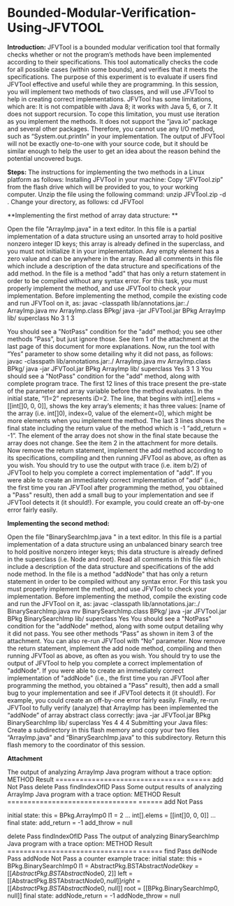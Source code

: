 # Bounded-Modular-Verification-Using-JFVTOOL

**Introduction:**
JFVTool is a bounded modular verification tool that formally checks whether or not the program’s methods have been implemented according to their specifications. This tool automatically checks the code for all possible cases (within some bounds), and verifies that it meets the specifications. 
The purpose of this experiment is to evaluate if users find JFVTool effective and useful while they are programming. In this session, you will implement two methods of two classes, and will use JFVTool to help in creating correct implementations. 
JFVTool has some limitations, which are: 
It is not compatible with Java 8; it works with Java 5, 6, or 7. 
It does not support recursion. To cope this limitation, you must use iteration as you implement the methods. 
It does not support the “java.io” package and several other packages. Therefore, you cannot use any I/O method, such as “System.out.println” in your implementation. 
The output of JFVTool will not be exactly one-to-one with your source code, but it should be similar enough to help the user to get an idea about the reason behind the potential uncovered bugs.

**Steps:**
The instructions for implementing the two methods in a Linux platform as follows: 
Installing JFVTool in your machine:
Copy “JFVTool.zip” from the flash drive which will be provided to you, to your working computer. 
Unzip the file using the following command: 
unzip JFVTool.zip -d .
Change your directory, as follows:
cd JFVTool

**Implementing the first method of array data structure: **

Open the file "ArrayImp.java" in a text editor. In this file is a partial implementation of a data structure using an unsorted array to hold positive nonzero integer ID keys; this array is already defined in the superclass, and you must not initialize it in your implementation. Any empty element has a zero value and can be anywhere in the array. Read all comments in this file which include a description of the data structure and specifications of the add method.
In the file is a method "add" that has only a return statement in order to be compiled without any syntax error. For this task, you must properly implement the method, and use JFVTool to check your implementation. 
Before implementing the method, compile the existing code and run JFVTool on it, as:
javac -classpath lib/annotations.jar:./ ArrayImp.java
mv ArrayImp.class BPkg/
java -jar JFVTool.jar BPkg ArrayImp lib/ superclass No 3 1 3

You should see a "NotPass" condition for the "add" method; you see other methods “Pass”, but just ignore those. See item 1 of the attachment at the last page of this document for more explanations.
Now, run the tool with “Yes” parameter to show some detailing why it did not pass, as follows:
javac -classpath lib/annotations.jar:./ ArrayImp.java
mv ArrayImp.class BPkg/
java -jar JFVTool.jar BPkg ArrayImp lib/ superclass Yes 3 1 3
You should see a "NotPass" condition for the "add" method, along with complete program trace. The first 12 lines of this trace present the pre-state of the parameter and array variable before the method evaluates. In the initial state, “I1=2” represents iD=2. The line, that begins with int[].elems = [[int[]0, 0, 0]], shows the key array’s elements; it has three values: [name of the array (i.e. int[]0), index=0, value of the element=0], which might be more elements when you implement the method. The last 3 lines shows the final state including the return value of the method which is -1 “add_return = -1”. The element of the array does not show in the final state because the array does not change. See the item 2 in the attachment for more details.
Now remove the return statement, implement the add method according to its specifications, compiling and then running JFVTool as above, as often as you wish. You should try to use the output with trace (i.e. item b/2) of JFVTool to help you complete a correct implementation of "add".
If you were able to create an immediately correct implementation of "add" (i.e., the first time you ran JFVTool after programming the method, you obtained a "Pass" result), then add a small bug to your implementation and see if JFVTool detects it (it should!). For example, you could create an off-by-one error fairly easily.

**Implementing the second method:**

Open the file "BinarySearchImp.java " in a text editor. In this file is a partial implementation of a data structure using an unbalanced binary search tree to hold positive nonzero integer keys; this data structure is already defined in the superclass (i.e. Node and root). Read all comments in this file which include a description of the data structure and specifications of the add node method.
In the file is a method "addNode" that has only a return statement in order to be compiled without any syntax error. For this task you must properly implement the method, and use JFVTool to check your implementation. Before implementing the method, compile the existing code and run the JFVTool on it, as:
javac -classpath lib/annotations.jar:./ BinarySearchImp.java
mv BinarySearchImp.class BPkg/
java -jar JFVTool.jar BPkg BinarySearchImp lib/ superclass Yes
You should see a "NotPass" condition for the "addNode" method, along with some output detailing why it did not pass. You see other methods “Pass” as shown in item 3 of the attachment. You can also re-run JFVTool with “No” parameter.
Now remove the return statement, implement the add node method, compiling and then running JFVTool as above, as often as you wish. You should try to use the output of JFVTool to help you complete a correct implementation of "addNode".
If you were able to create an immediately correct implementation of "addNode" (i.e., the first time you ran JFVTool after programming the method, you obtained a "Pass" result), then add a small bug to your implementation and see if JFVTool detects it (it should!). For example, you could create an off-by-one error fairly easily.
Finally, re-run JFVTool to fully verify (analyze) that ArrayImp has been implemented the “addNode” of array abstract class correctly:
          java -jar JFVTool.jar BPkg BinarySearchImp lib/ superclass Yes 4 4 4
Submitting your Java files:
Create a subdirectory in this flash memory and copy your two files “ArrayImp.java” and “BinarySearchImp.java” to this subdirectory.
Return this flash memory to the coordinator of this session.

**Attachment**

The output of analyzing ArrayImp Java program without a trace option:
METHOD	                                 		Result
================================	======
add                                      			Not Pass
delete                                   			Pass
findIndexOfID                            			Pass
Some output results of analyzing ArrayImp Java program with a trace option:
METHOD	                                 		Result
================================	======
add                                      			Not Pass

initial state:
  this = BPkg.ArrayImp0
  l1 = 2
  …
  int[].elems = [[int[]0, 0, 0]]
  …
final state:
  add_return = -1
  add_throw = null

delete                                   			Pass
findIndexOfID                            			Pass
The output of analyzing BinarySearchImp Java program with a trace option:
METHOD	                                 		Result
================================         	======
find                                     			Pass
delNode                                  			Pass
addNode                                  			Not Pass
a counter example trace:
initial state:
  this = BPkg.BinarySearchImp0
  l1 = AbstractPkg.BSTAbstract$Node0
  key = [[AbstractPkg.BSTAbstract$Node0, 2]]
  left = [[AbstractPkg.BSTAbstract$Node0, null]]
  right = [[AbstractPkg.BSTAbstract$Node0, null]]
  root = [[BPkg.BinarySearchImp0, null]]
final state:
  addNode_return = -1
  addNode_throw = null

